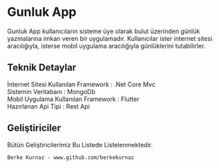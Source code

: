 # Gunluk App
Gunluk App kullanıcıların sisteme üye olarak bulut üzerinden günlük yazmalarına imkan veren bir uygulamadır. Kullanıcılar ister internet sitesi aracılığıyla, isterse mobil uygulama aracılığıyla günlüklerini tutabilirler. </br>

## Teknik Detaylar
İnternet Sitesi Kullanılan Framework : .Net Core Mvc </br>
Sistemin Veritabanı : MongoDb </br>
Mobil Uygulama Kullanılan Framework : Flutter </br>
Hazırlanan Api Tipi : Rest Api </br>

## Geliştiriciler
Bütün Geliştiricilerimiz Bu Listede Listelenmektedir. </br>
```
Berke Kurnaz - www.github.com/berkekurnaz
```